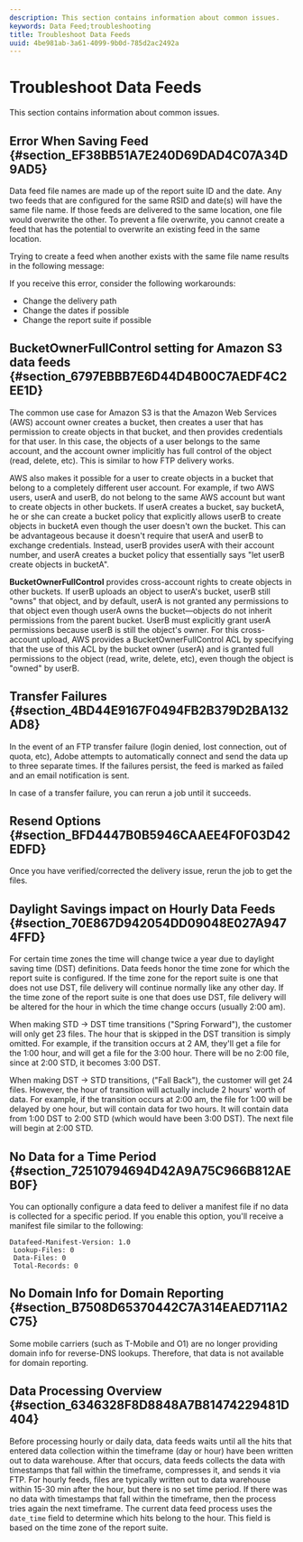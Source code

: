 ```yaml
---
description: This section contains information about common issues.
keywords: Data Feed;troubleshooting
title: Troubleshoot Data Feeds
uuid: 4be981ab-3a61-4099-9b0d-785d2ac2492a
---
```


# Troubleshoot Data Feeds

This section contains information about common issues.

## Error When Saving Feed {#section_EF38BB51A7E240D69DAD4C07A34D9AD5}

Data feed file names are made up of the report suite ID and the date. Any two feeds that are configured for the same RSID and date(s) will have the same file name. If those feeds are delivered to the same location, one file would overwrite the other. To prevent a file overwrite, you cannot create a feed that has the potential to overwrite an existing feed in the same location.

Trying to create a feed when another exists with the same file name results in the following message:

If you receive this error, consider the following workarounds:

* Change the delivery path 
* Change the dates if possible 
* Change the report suite if possible

## BucketOwnerFullControl setting for Amazon S3 data feeds {#section_6797EBBB7E6D44D4B00C7AEDF4C2EE1D}

The common use case for Amazon S3 is that the Amazon Web Services (AWS) account owner creates a bucket, then creates a user that has permission to create objects in that bucket, and then provides credentials for that user. In this case, the objects of a user belongs to the same account, and the account owner implicitly has full control of the object (read, delete, etc). This is similar to how FTP delivery works.

AWS also makes it possible for a user to create objects in a bucket that belong to a completely different user account. For example, if two AWS users, userA and userB, do not belong to the same AWS account but want to create objects in other buckets. If userA creates a bucket, say bucketA, he or she can create a bucket policy that explicitly allows userB to create objects in bucketA even though the user doesn't own the bucket. This can be advantageous because it doesn't require that userA and userB to exchange credentials. Instead, userB provides userA with their account number, and userA creates a bucket policy that essentially says "let userB create objects in bucketA".

**BucketOwnerFullControl** provides cross-account rights to create objects in other buckets. If userB uploads an object to userA's bucket, userB still "owns" that object, and by default, userA is not granted any permissions to that object even though userA owns the bucket—objects do not inherit permissions from the parent bucket. UserB must explicitly grant userA permissions because userB is still the object's owner. For this cross-account upload, AWS provides a BucketOwnerFullControl ACL by specifying that the use of this ACL by the bucket owner (userA) and is granted full permissions to the object (read, write, delete, etc), even though the object is "owned" by userB.

## Transfer Failures {#section_4BD44E9167F0494FB2B379D2BA132AD8}

In the event of an FTP transfer failure (login denied, lost connection, out of quota, etc), Adobe attempts to automatically connect and send the data up to three separate times. If the failures persist, the feed is marked as failed and an email notification is sent.

In case of a transfer failure, you can rerun a job until it succeeds.

## Resend Options {#section_BFD4447B0B5946CAAEE4F0F03D42EDFD}

Once you have verified/corrected the delivery issue, rerun the job to get the files.

## Daylight Savings impact on Hourly Data Feeds {#section_70E867D942054DD09048E027A9474FFD}

For certain time zones the time will change twice a year due to daylight saving time (DST) definitions. Data feeds honor the time zone for which the report suite is configured. If the time zone for the report suite is one that does not use DST, file delivery will continue normally like any other day. If the time zone of the report suite is one that does use DST, file delivery will be altered for the hour in which the time change occurs (usually 2:00 am).

When making STD -> DST time transitions ("Spring Forward"), the customer will only get 23 files. The hour that is skipped in the DST transition is simply omitted. For example, if the transition occurs at 2 AM, they'll get a file for the 1:00 hour, and will get a file for the 3:00 hour. There will be no 2:00 file, since at 2:00 STD, it becomes 3:00 DST.

When making DST -> STD transitions, ("Fall Back"), the customer will get 24 files. However, the hour of transition will actually include 2 hours' worth of data. For example, if the transition occurs at 2:00 am, the file for 1:00 will be delayed by one hour, but will contain data for two hours. It will contain data from 1:00 DST to 2:00 STD (which would have been 3:00 DST). The next file will begin at 2:00 STD.

## No Data for a Time Period {#section_72510794694D42A9A75C966B812AEB0F}

You can optionally configure a data feed to deliver a manifest file if no data is collected for a specific period. If you enable this option, you'll receive a manifest file similar to the following:

```text
Datafeed-Manifest-Version: 1.0
 Lookup-Files: 0
 Data-Files: 0
 Total-Records: 0
```

## No Domain Info for Domain Reporting {#section_B7508D65370442C7A314EAED711A2C75}

Some mobile carriers (such as T-Mobile and O1) are no longer providing domain info for reverse-DNS lookups. Therefore, that data is not available for domain reporting.

## Data Processing Overview {#section_6346328F8D8848A7B81474229481D404}

Before processing hourly or daily data, data feeds waits until all the hits that entered data collection within the timeframe (day or hour) have been written out to data warehouse. After that occurs, data feeds collects the data with timestamps that fall within the timeframe, compresses it, and sends it via FTP. For hourly feeds, files are typically written out to data warehouse within 15-30 min after the hour, but there is no set time period. If there was no data with timestamps that fall within the timeframe, then the process tries again the next timeframe. The current data feed process uses the `date_time` field to determine which hits belong to the hour. This field is based on the time zone of the report suite.
